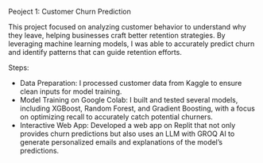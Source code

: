 Peoject 1: Customer Churn Prediction 

This project focused on analyzing customer behavior to understand why they leave, helping businesses craft better retention strategies. By leveraging machine learning models, I was able to accurately predict churn and identify patterns that can guide retention efforts. 

Steps:

- Data Preparation: I processed customer data from Kaggle to ensure clean inputs for model training. 
- Model Training on Google Colab: I built and tested several models, including XGBoost, Random Forest, and Gradient Boosting, with a focus on optimizing recall to accurately catch potential churners.
- Interactive Web App: Developed a web app on Replit that not only provides churn predictions but also uses an LLM with GROQ AI to generate personalized emails and explanations of the model’s predictions. 
